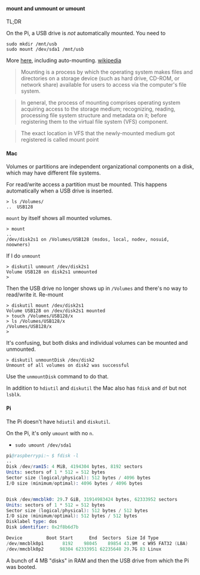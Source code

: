 #### mount and unmount or umount

TL;DR

On the Pi, a USB drive is *not* automatically mounted.  You need to 

```
sudo mkdir /mnt/usb
sudo mount /dev/sda1 /mnt/usb
```

More [here](https://www.raspberrypi.org/documentation/configuration/external-storage.md), including auto-mounting.  [wikipedia](https://en.wikipedia.org/wiki/Mount_(computing))

> Mounting is a process by which the operating system makes files and directories on a storage device (such as hard drive, CD-ROM, or network share) available for users to access via the computer's file system.

> In general, the process of mounting comprises operating system acquiring access to the storage medium; recognizing, reading, processing file system structure and metadata on it; before registering them to the virtual file system (VFS) component.

> The exact location in VFS that the newly-mounted medium got registered is called mount point

#### Mac

Volumes or partitions are independent organizational components on a disk, which may have different file systems.

For read/write access a partition must be mounted.  This happens automatically when a USB drive is inserted.  

```
> ls /Volumes/
..	USB128
```

``mount`` by itself shows all mounted volumes.

```
> mount
..
/dev/disk2s1 on /Volumes/USB128 (msdos, local, nodev, nosuid, noowners)
```

If I do ``unmount``

```
> diskutil unmount /dev/disk2s1
Volume USB128 on disk2s1 unmounted
> 
```

Then the USB drive no longer shows up in ``/Volumes`` and there's no way to read/write it.  Re-mount

```
> diskutil mount /dev/disk2s1
Volume USB128 on /dev/disk2s1 mounted
> touch /Volumes/USB128/x
> ls /Volumes/USB128/x
/Volumes/USB128/x
>
```

It's confusing, but both disks and individual volumes can be mounted and unmounted.  

```
> diskutil unmountDisk /dev/disk2
Unmount of all volumes on disk2 was successful
``` 

Use the ``unmountDisk`` command to do that.

In addition to ``hdiutil`` and ``diskutil`` the Mac also has ``fdisk`` and ``df`` but not ``lsblk``.

#### Pi

The Pi doesn't have ``hdiutil`` and ``diskutil``.

On the Pi, it's only ``umount`` with no ``n``.

-  ``sudo umount /dev/sda1``


```s
pi@raspberrypi:~ $ fdisk -l
..
Disk /dev/ram15: 4 MiB, 4194304 bytes, 8192 sectors
Units: sectors of 1 * 512 = 512 bytes
Sector size (logical/physical): 512 bytes / 4096 bytes
I/O size (minimum/optimal): 4096 bytes / 4096 bytes


Disk /dev/mmcblk0: 29.7 GiB, 31914983424 bytes, 62333952 sectors
Units: sectors of 1 * 512 = 512 bytes
Sector size (logical/physical): 512 bytes / 512 bytes
I/O size (minimum/optimal): 512 bytes / 512 bytes
Disklabel type: dos
Disk identifier: 0x2f8b6d7b

Device         Boot Start      End  Sectors  Size Id Type
/dev/mmcblk0p1       8192    98045    89854 43.9M  c W95 FAT32 (LBA)
/dev/mmcblk0p2      98304 62333951 62235648 29.7G 83 Linux
```

A bunch of 4 MB "disks" in RAM and then the USB drive from which the Pi was booted.

